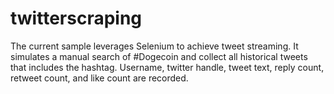 # twitterscraping
The current sample leverages Selenium to achieve tweet streaming. It simulates a manual search of #Dogecoin and collect all historical tweets that includes the hashtag. Username, twitter handle, tweet text, reply count, retweet count, and like count are recorded. 
